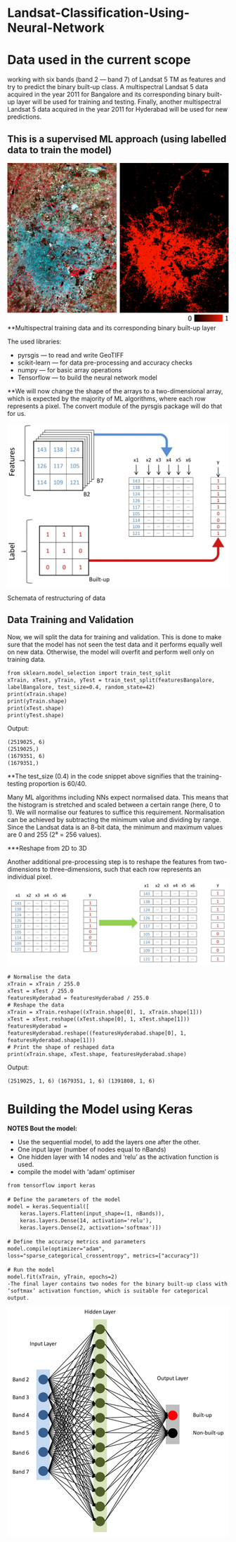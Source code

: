 # Landsat-Classification-Using-Neural-Network

# Data used in the current scope

working with six bands (band 2 — band 7) of Landsat 5 TM as features and try to predict the binary built-up class. A multispectral Landsat 5 data acquired in the year 2011 for Bangalore and its corresponding binary built-up layer will be used for training and testing. Finally, another multispectral Landsat 5 data acquired in the year 2011 for Hyderabad will be used for new predictions.

##  This is a supervised ML approach (using labelled data to train the model)
!['Multispectral training data and its corresponding binary built-up layer'](imag1.png)
**Multispectral training data and its corresponding binary built-up layer

The used libraries: 
- pyrsgis — to read and write GeoTIFF
- scikit-learn — for data pre-processing and accuracy checks
- numpy — for basic array operations
- Tensorflow — to build the neural network model

**We will now change the shape of the arrays to a two-dimensional array, which is expected by the majority of ML algorithms, where each row represents a pixel. The convert module of the pyrsgis package will do that for us.

!['restructing'](imag2.png)

Schemata of restructuring of data

## Data Training and Validation
Now, we will split the data for training and validation. This is done to make sure that the model has not seen the test data and it performs equally well on new data. Otherwise, the model will overfit and perform well only on training data.

```
from sklearn.model_selection import train_test_split
xTrain, xTest, yTrain, yTest = train_test_split(featuresBangalore, labelBangalore, test_size=0.4, random_state=42)
print(xTrain.shape)
print(yTrain.shape)
print(xTest.shape)
print(yTest.shape)
```
Output: 
```
(2519025, 6)
(2519025,)
(1679351, 6)
(1679351,)
```

**The test_size (0.4) in the code snippet above signifies that the training-testing proportion is 60/40.

Many ML algorithms including NNs expect normalised data. This means that the histogram is stretched and scaled between a certain range (here, 0 to 1). We will normalise our features to suffice this requirement. Normalisation can be achieved by subtracting the minimum value and dividing by range. Since the Landsat data is an 8-bit data, the minimum and maximum values are 0 and 255 (2⁸ = 256 values).

***Reshape from 2D to 3D 

Another additional pre-processing step is to reshape the features from two-dimensions to three-dimensions, such that each row represents an individual pixel.
![](imag3.png)

```
# Normalise the data
xTrain = xTrain / 255.0
xTest = xTest / 255.0
featuresHyderabad = featuresHyderabad / 255.0
# Reshape the data
xTrain = xTrain.reshape((xTrain.shape[0], 1, xTrain.shape[1]))
xTest = xTest.reshape((xTest.shape[0], 1, xTest.shape[1]))
featuresHyderabad = featuresHyderabad.reshape((featuresHyderabad.shape[0], 1, featuresHyderabad.shape[1]))
# Print the shape of reshaped data
print(xTrain.shape, xTest.shape, featuresHyderabad.shape)
```
Output: 
```
(2519025, 1, 6) (1679351, 1, 6) (1391808, 1, 6)
```
# Building the Model using Keras
**NOTES Bout the model:**

- Use the sequential model, to add the layers one after the other. 
- One input layer (number of nodes equal to nBands)
- One hidden layer with 14 nodes and ‘relu’ as the activation function is used. 
- compile the model with ‘adam’ optimiser

```
from tensorflow import keras

# Define the parameters of the model
model = keras.Sequential([
    keras.layers.Flatten(input_shape=(1, nBands)),
    keras.layers.Dense(14, activation='relu'),
    keras.layers.Dense(2, activation='softmax')])

# Define the accuracy metrics and parameters
model.compile(optimizer="adam", loss="sparse_categorical_crossentropy", metrics=["accuracy"])

# Run the model
model.fit(xTrain, yTrain, epochs=2)
-The final layer contains two nodes for the binary built-up class with ‘softmax’ activation function, which is suitable for categorical output. 

```
![](imag4.png)
